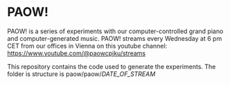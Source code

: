 # PAOW!

PAOW! is a series of experiments with our computer-controlled grand piano and computer-generated music.
PAOW! streams every Wednesday at 6 pm CET from our offices in Vienna on this youtube channel: https://www.youtube.com/@paowcpjku/streams

This repository contains the code used to generate the experiments. The folder is structure is paow/paow/_DATE_OF_STREAM_
